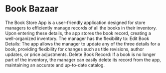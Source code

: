 # Book Bazaar

The Book Store App is a user-friendly application designed for store managers to efficiently manage records of all the books in their inventory. 
Upon entering these details, the app stores the book record, creating a well-organized inventory. The manager has the flexibility to:
Edit Book Details: The app allows the manager to update any of the three details for a book, providing flexibility for changes such as title revisions, author updates, or price adjustments.
Delete Book Record: If a book is no longer part of the inventory, the manager can easily delete its record from the app, maintaining an accurate and up-to-date catalog.
